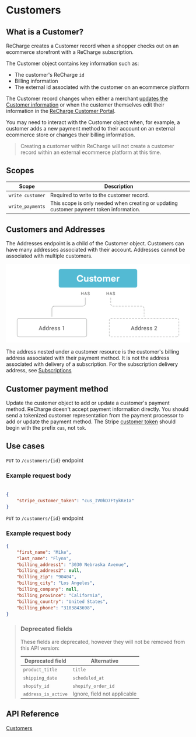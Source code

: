 # Customers

## What is a Customer?

ReCharge creates a Customer record when a shopper checks out on an ecommerce storefront with a ReCharge subscription. 

The Customer object contains key information such as:

- The customer's ReCharge `id`
- Billing information
- The external id associated with the customer on an ecommerce platform

The Customer record changes when either a merchant [updates the Customer information](https://support.rechargepayments.com/hc/en-us/articles/360008682314-Updating-billing-information-for-a-customer) or when the customer themselves edit their information  in the [ReCharge Customer Portal](https://support.rechargepayments.com/hc/en-us/articles/360008683274-Customer-portal-).

You may need to interact with the Customer object when, for example, a customer adds a new payment method to their account on an external ecommerce store or changes their billing information.

<!-- theme: info -->
> Creating a customer within ReCharge will not create a customer record within an external ecommerce platform at this time.

## Scopes

|Scope|Description|
|-|-|
|`write customer`| Required to write to the customer record.|
|`write_payments`| This scope is only needed when creating or updating customer payment token information.|


## Customers and Addresses

The Addresses endpoint is a child of the Customer object. Customers can have many addresses associated with their account. Addresses cannot be associated with multiple customers. 

![customers](assets/images/customer.png)

The address nested under a customer resource is the customer's billing address associated with their payment method. It is not the address associated with delivery of a subscription. For the subscription delivery address, see [Subscriptions](#)

## Customer payment method

Update the customer object to add or update a customer's payment method. ReCharge doesn't accept payment information directly. You should send a tokenized customer representation from the payment processor to add or update the payment method. The Stripe [customer token](https://stripe.com/docs/api/customers/object#customer_object-sources-data-tokenization_method) should begin with the prefix `cus`, not `tok`.

## Use cases

<!--
type: tab
title: Update payment method
-->

`PUT` to `/customers/{id}` endpoint

### Example request body

```json

{
    "stripe_customer_token": "cus_IV0hD7FtykKe1a"
}
```

<!--
type: tab
title: Update billing information
-->

`PUT` to `/customers/{id}` endpoint

### Example request body

```json
{
    "first_name": "Mike",
    "last_name": "Flynn",
    "billing_address1": "3030 Nebraska Avenue",
    "billing_address2": null,
    "billing_zip": "90404",
    "billing_city": "Los Angeles",
    "billing_company": null,
    "billing_province": "California",
    "billing_country": "United States",
    "billing_phone": "3103843698",
}
```

<!-- type: tab-end -->


<!-- theme: warning -->
> ### Deprecated fields
>These fields are deprecated, however they will not be removed from this API version:
>
>|Deprecated field|Alternative|
>|-|-|
>|`product_title`|`title`|
>|`shipping_date`|`scheduled_at`|
>|`shopify_id`|`shopify_order_id`|
>|`address_is_active`|Ignore, field not applicable|

## API Reference
[Customers](https://developer.rechargepayments.com/#customers)

